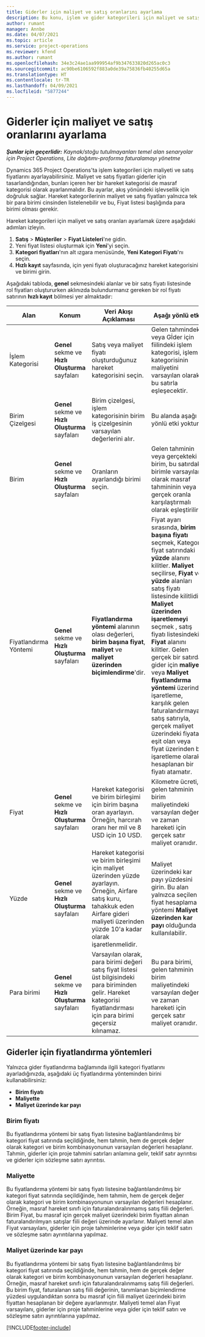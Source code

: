 ```yaml
---
title: Giderler için maliyet ve satış oranlarını ayarlama
description: Bu konu, işlem ve gider kategorileri için maliyet ve satış oranlarının nasıl ayarlanacağı hakkında bilgi sağlar.
author: rumant
manager: Annbe
ms.date: 04/07/2021
ms.topic: article
ms.service: project-operations
ms.reviewer: kfend
ms.author: rumant
ms.openlocfilehash: 34e3c24ae1aa999954af9b347633820d265ac0c3
ms.sourcegitcommit: ac90be6106592f883a0de39a75836fb40255d65a
ms.translationtype: HT
ms.contentlocale: tr-TR
ms.lasthandoff: 04/09/2021
ms.locfileid: "5877244"
---
```

# <a name="set-up-cost-and-sales-rates-for-expenses"></a>Giderler için maliyet ve satış oranlarını ayarlama

_**Şunlar için geçerlidir:** Kaynak/stoğu tutulmayanları temel alan senaryolar için Project Operations, Lite dağıtımı-proforma faturalamayı yönetme_

Dynamics 365 Project Operations'ta işlem kategorileri için maliyeti ve satış fiyatlarını ayarlayabilirsiniz. Maliyet ve satış fiyatları giderler için tasarlandığından, bunları içeren her bir hareket kategorisi de masraf kategorisi olarak ayarlanmalıdır. Bu ayarlar, akış yönündeki işlevsellik için doğruluk sağlar. Hareket kategorilerinin maliyet ve satış fiyatları yalnızca tek bir para birimi cinsinden listelenebilir ve bu, Fiyat listesi başlığında para birimi olması gerekir.

Hareket kategorileri için maliyet ve satış oranları ayarlamak üzere aşağıdaki adımları izleyin. 

1. **Satış** > **Müşteriler** > **Fiyat Listeleri**'ne gidin.
2. Yeni fiyat listesi oluşturmak için **Yeni**'yi seçin. 
3. **Kategori fiyatları**'nın alt ızgara menüsünde, **Yeni Kategori Fiyatı**'nı seçin. 
4. **Hızlı kayıt** sayfasında, için yeni fiyatı oluşturacağınız hareket kategorisini ve birimi girin.

Aşağıdaki tabloda, **genel** sekmesindeki alanlar ve bir satış fiyatı listesinde rol fiyatları oluştururken aklınızda bulundurmanız gereken bir rol fiyatı satırının **hızlı kayıt** bölmesi yer almaktadır:

| Alan | Konum | Veri Akışı Açıklaması | Aşağı yönlü etki |
| --- | --- | --- | --- |
| İşlem Kategorisi | **Genel** sekme ve **Hızlı Oluşturma** sayfaları | Satış veya maliyet fiyatı oluşturduğunuz hareket kategorisini seçin. | Gelen tahmindeki veya Gİder için fiilindeki işlem kategorisi, işlem kategorisinin maliyetini varsayılan olarak bu satırla eşleşecektir. |
| Birim Çizelgesi | **Genel** sekme ve **Hızlı Oluşturma** sayfaları | Birim çizelgesi, işlem kategorisinin birim iş çizelgesinin varsayılan değerlerini alır. | Bu alanda aşağı yönlü etki yoktur. |
| Birim | **Genel** sekme ve **Hızlı Oluşturma** sayfaları | Oranların ayarlandığı birimi seçin. | Gelen tahminin veya gerçekteki birim, bu satırdaki birimle varsayılan olarak masraf tahmininin veya gerçek oranla karşılaştırmalı olarak eşleştirilir. |
| Fiyatlandırma Yöntemi | **Genel** sekme ve **Hızlı Oluşturma** sayfaları | **Fiyatlandırma yöntemi** alanının olası değerleri, **birim başına fiyat**, **maliyet** ve **maliyet üzerinden biçimlendirme**'dir. | Fiyat ayarı sırasında, **birim başına fiyatı** seçmek, Kategori fiyat satırındaki **yüzde** alanını kilitler. **Maliyet** seçilirse, **Fiyat** ve **yüzde** alanları satış fiyatı listesinde kilitlidir. **Maliyet üzerinden işaretlemeyi** seçmek , satış fiyatı listesindeki **Fiyat** alanını kilitler. Gelen gerçek bir satırda gider için **maliyet** veya **Maliyet fiyatlandırma yöntemi** üzerinde işaretleme, karşılık gelen faturalandırmayan satış satırıyla, gerçek maliyet üzerindeki fiyata eşit olan veya fiyat üzerinden bir işaretleme olarak hesaplanan bir fiyatı atamatır. |
| Fiyat | **Genel** sekme ve **Hızlı Oluşturma** sayfaları | Hareket kategorisi ve birim birleşimi için birim başına oran ayarlayın. Örneğin, harcırah oranı her mil ve 8 USD için 10 USD. | Kilometre ücreti, gelen tahminin birim maliyetindeki varsayılan değer ve zaman hareketi için gerçek satır maliyet oranıdır.|
| Yüzde | **Genel** sekme ve **Hızlı Oluşturma** sayfaları | Hareket kategorisi ve birim birleşimi için maliyet üzerinden yüzde ayarlayın. Örneğin, Airfare satış kuru, tahakkuk eden Airfare gideri maliyeti üzerinden yüzde 10'a kadar olarak işaretlenmelidir. | Maliyet üzerindeki kar payı yüzdesini girin. Bu alan yalnızca seçilen fiyat hesaplama yöntemi **Maliyet üzerinden kar payı** olduğunda kullanılabilir. |
| Para birimi | **Genel** sekme ve **Hızlı Oluşturma** sayfaları | Varsayılan olarak, para birimi değeri satış fiyat listesi üst bilgisindeki para biriminden gelir. Hareket kategorisi fiyatlandırması için para birimi geçersiz kılınamaz. | Bu para birimi, gelen tahminin birim maliyetindeki varsayılan değer ve zaman hareketi için gerçek satır maliyet oranıdır. |

## <a name="pricing-methods-for-expenses"></a>Giderler için fiyatlandırma yöntemleri

Yalnızca gider fiyatlandırma bağlamında ilgili kategori fiyatlarını ayarladığınızda, aşağıdaki üç fiyatlandırma yönteminden birini kullanabilirsiniz:

- **Birim fiyatı**
- **Maliyette**
- **Maliyet üzerinde kar payı**

### <a name="price-per-unit"></a>Birim fiyatı
Bu fiyatlandırma yöntemi bir satış fiyatı listesine bağlantılandırılmış bir kategori fiyat satırında seçildiğinde, hem tahmin, hem de gerçek değer olarak kategori ve birim kombinasyonunun varsayılan değerleri hesaplanır. Tahmin, giderler için proje tahmini satırları anlamına gelir, teklif satır ayrıntısı ve giderler için sözleşme satırı ayrıntısı.

### <a name="at-cost"></a>Maliyette
Bu fiyatlandırma yöntemi bir satış fiyatı listesine bağlantılandırılmış bir kategori fiyat satırında seçildiğinde, hem tahmin, hem de gerçek değer olarak kategori ve birim kombinasyonunun varsayılan değerleri hesaplanır. Örneğin, masraf hareket sınıfı için faturalandıralınmamış satış fiili değerleri. Birim Fiyat, bu masraf için gerçek maliyet üzerindeki birim fiyattan alınan faturalandırılmyan satışlar fiili değeri üzerinde ayarlanır. Maliyeti temel alan Fiyat varsayılanı, giderler için proje tahminlerine veya gider için teklif satırı ve sözleşme satırı ayrıntılarına yapılmaz.

### <a name="markup-over-cost"></a>Maliyet üzerinde kar payı
Bu fiyatlandırma yöntemi bir satış fiyatı listesine bağlantılandırılmış bir kategori fiyat satırında seçildiğinde, hem tahmin, hem de gerçek değer olarak kategori ve birim kombinasyonunun varsayılan değerleri hesaplanır. Örneğin, masraf hareket sınıfı için faturalandıralınmamış satış fiili değerleri. Bu birim fiyat, faturalanan satış fiili değerinin, tanımlanan biçimlendirme yüzdesi uygulandıktan sonra bu masraf için fiili maliyet üzerindeki birim fiyattan hesaplanan bir değere ayarlanmıştır. Maliyeti temel alan Fiyat varsayılanı, giderler için proje tahminlerine veya gider için teklif satırı ve sözleşme satırı ayrıntılarına yapılmaz.


[!INCLUDE[footer-include](../includes/footer-banner.md)]
